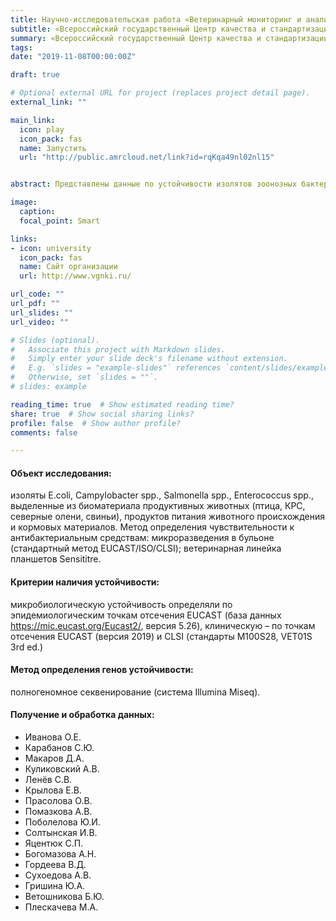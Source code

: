 ```yaml
---
title: Научно-исследовательская работа «Ветеринарный мониторинг и анализ риска антибиотикорезистентности зоонозных бактерий»
subtitle: «Всероссийский государственный Центр качества и стандартизации лекарственных средств для животных и кормов» (ФГБУ "ВГНКИ") 
summary: «Всероссийский государственный Центр качества и стандартизации лекарственных средств для животных и кормов» (ФГБУ "ВГНКИ")
tags:
date: "2019-11-08T00:00:00Z"

draft: true

# Optional external URL for project (replaces project detail page).
external_link: "" 

main_link: 
  icon: play
  icon_pack: fas
  name: Запустить
  url: "http://public.amrcloud.net/link?id=rqKqa49nl02nl15"


abstract: Представлены данные по устойчивости изолятов зоонозных бактерий, выделенных от животных из различных регионов Российской Федерации, к более 50 применяемым в ветеринариии и медицине антимикробным средствам из 12 различных групп.

image:
  caption: 
  focal_point: Smart

links:
- icon: university
  icon_pack: fas
  name: Сайт организации
  url: http://www.vgnki.ru/

url_code: ""
url_pdf: ""
url_slides: ""
url_video: ""

# Slides (optional).
#   Associate this project with Markdown slides.
#   Simply enter your slide deck's filename without extension.
#   E.g. `slides = "example-slides"` references `content/slides/example-slides.md`.
#   Otherwise, set `slides = ""`.
# slides: example

reading_time: true  # Show estimated reading time?
share: true  # Show social sharing links?
profile: false  # Show author profile?
comments: false 

---
```


#### Объект исследования: 

изоляты E.coli, Campylobacter spp., Salmonella spp., Enterococcus spp., 
выделенные из биоматериала продуктивных животных (птица, КРС, северные олени, свиньи), продуктов питания животного происхождения и кормовых материалов. 
Метод определения чувствительности к антибактериальным средствам: микроразведения в бульоне (стандартный метод EUCAST/ISO/CLSI); ветеринарная линейка планшетов Sensititre.

#### Критерии наличия устойчивости: 

микробиологическую устойчивость определяли по эпидемиологическим точкам отсечения EUCAST (база данных https://mic.eucast.org/Eucast2/, версия 5.26), клиническую – по точкам отсечения EUCAST (версия 2019) и СLSI (стандарты M100S28, VET01S 3rd ed.)

#### Метод определения генов устойчивости: 

полногеномное секвенирование (система Illumina Miseq).


#### Получение  и обработка данных:  

- Иванова О.Е. 
- Карабанов С.Ю. 
- Макаров Д.А. 
- Куликовский А.В. 
- Ленёв С.В. 
- Крылова Е.В. 
- Прасолова О.В. 
- Помазкова А.В. 
- Поболелова Ю.И. 
- Солтынская И.В. 
- Яцентюк С.П. 
- Богомазова А.Н. 
- Гордеева В.Д. 
- Сухоедова А.В. 
- Гришина Ю.А. 
- Ветошникова Б.Ю. 
- Плескачева М.А.
